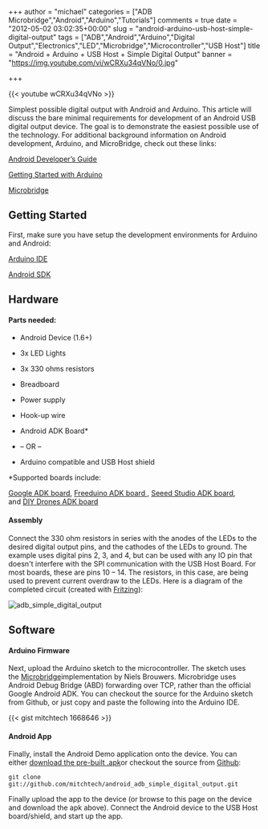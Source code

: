 +++
author = "michael"
categories = ["ADB Microbridge","Android","Arduino","Tutorials"]
comments = true
date = "2012-05-02 03:02:35+00:00"
slug = "android-arduino-usb-host-simple-digital-output"
tags = ["ADB","Android","Arduino","Digital Output","Electronics","LED","Microbridge","Microcontroller","USB Host"]
title = "Android + Arduino + USB Host + Simple Digital Output"
banner = "https://img.youtube.com/vi/wCRXu34qVNo/0.jpg"

+++

{{< youtube wCRXu34qVNo >}}

Simplest possible digital output with Android and Arduino. This article will discuss the bare minimal requirements for development of an Android USB digital output device. The goal is to demonstrate the easiest possible use of the technology. For additional background information on Android development, Arduino, and MicroBridge, check out these links:

[Android Developer’s Guide](http://developer.android.com/guide/index.html)

[Getting Started with Arduino](http://arduino.cc/en/Guide/HomePage)

[Microbridge](http://code.google.com/p/microbridge/)

## Getting Started

First, make sure you have setup the development environments for Arduino and Android:

[Arduino IDE](http://arduino.cc/en/Main/Software)

[Android SDK](http://developer.android.com/sdk/index.html)

## Hardware

#### Parts needed:

  * Android Device (1.6+)

  * 3x LED Lights

  * 3x 330 ohms resistors

  * Breadboard

  * Power supply

  * Hook-up wire

  * Android ADK Board*

  * – OR –

  * Arduino compatible and USB Host shield

*Supported boards include:

[Google ADK board](http://www.rt-net.jp/shop/index.php?main_page=product_info&cPath=3_4&products_id=1), [Freeduino ADK board ](http://shop.moderndevice.com/products/freeduino-usb-host-board), [Seeed Studio ADK board](http://www.seeedstudio.com/depot/seeeduino-adk-main-board-p-846.html), and [DIY Drones ADK board](https://store.diydrones.com/ProductDetails.asp?ProductCode=BR-PhoneDrone)

#### Assembly

Connect the 330 ohm resistors in series with the anodes of the LEDs to the desired digital output pins, and the cathodes of the LEDs to ground. The example uses digital pins 2, 3, and 4, but can be used with any IO pin that doesn't interfere with the SPI communication with the USB Host Board. For most boards, these are pins 10 – 14. The resistors, in this case, are being used to prevent current overdraw to the LEDs. Here is a diagram of the completed circuit (created with [Fritzing](http://fritzing.org/)):

![adb_simple_digital_output](/img/adb_simple_digital_output.png)

## Software

#### Arduino Firmware

Next, upload the Arduino sketch to the microcontroller. The sketch uses the [Microbridge](http://code.google.com/p/microbridge/)implementation by Niels Brouwers. Microbridge uses Android Debug Bridge (ABD) forwarding over TCP, rather than the official Google Android ADK. You can checkout the source for the Arduino sketch from Github, or just copy and paste the following into the Arduino IDE.

{{< gist mitchtech 1668646 >}}

#### Android App

Finally, install the Android Demo application onto the device. You can either [download the pre-built .apk](http://mitch-tech.appspot.com/adb/AdbSimpleDigitalOutput.apk)or checkout the source from [Github](https://github.com/mitchtech/android_adb_simple_digital_output):

```
git clone git://github.com/mitchtech/android_adb_simple_digital_output.git
```

Finally upload the app to the device (or browse to this page on the device and download the apk above). Connect the Android device to the USB Host board/shield, and start up the app.
